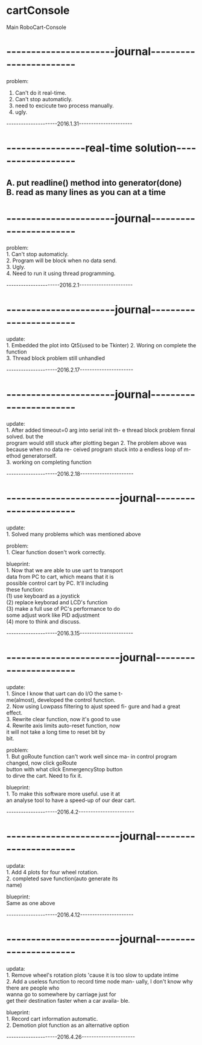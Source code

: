 # cartConsole
Main RoboCart-Console

# ----------------------journal-----------------------
 problem:                                            
   1. Can't do it real-time.                         
   2. Can't stop automaticly.                        
   3. need to excicute two process manually.         
   4. ugly.                                          
                                                     
---------------------2016.1.31---------------------- 

# ----------------real-time solution------------------ 
  A. put readline() method into generator(done)       
  B. read as many lines as you can at a time          
 ---------------------------------------------------- 

# ----------------------journal----------------------- 
  problem:                                            
    1. Can't stop automaticly.                        
    2. Program will be block when no data send.       
    3. Ugly.                                          
    4. Need to run it using thread programming.       
                                                      
 ----------------------2016.2.1---------------------- 

# ----------------------journal----------------------- 
  update:                                             
    1. Embedded the plot into Qt5(used to be Tkinter) 
    2. Woring on complete the function                
    3. Thread block problem still unhandled           
                                                      
 ---------------------2016.2.17---------------------- 

# ----------------------journal----------------------- 
  update:                                             
    1. After added timeout=0 arg into serial init th- 
       e thread block problem finnal solved. but the  
       program would still stuck after plotting began 
    2. The problem above was because when no data re- 
       ceived program stuck into a endless loop of m- 
       ethod generatorself.                           
    3. working on completing function                 
                                                      
 ---------------------2016.2.18---------------------- 

# -----------------------journal---------------------- 
  update:                                             
    1. Solved many problems which was mentioned above 
                                                      
  problem:                                            
    1. Clear function dosen't work correctly.         
                                                      
  blueprint:                                          
    1. Now that we are able to use uart to transport  
       data from PC to cart, which means that it is   
       possible control cart by PC. It'll including   
       these function:                                
       (1) use keyboard as a joystick                 
       (2) replace keyborad and LCD's function        
       (3) make a full use of PC's performance to do  
           some adjust work like PID adjustment       
       (4) more to think and discuss.                 
                                                      
 ---------------------2016.3.15---------------------- 

# -----------------------journal---------------------- 
  update:                                             
    1. Since I know that uart can do I/O the same t-  
       me(almost), developed the control function.    
    2. Now using Lowpass filtering to ajust speed fi- 
       gure and had a great effect.                   
    3. Rewrite clear function, now it's good to use   
    4. Rewrite axis limits auto-reset function, now   
       it will not take a long time to reset bit by   
       bit.                                           
                                                      
  problem:                                            
    1. But goRoute function can't work well since ma- 
       in control program changed, now click goRoute  
       button with what click EnmergencyStop button   
       to dirve the cart. Need to fix it.             
                                                      
  blueprint:                                          
    1. To make this software more useful. use it at   
       an analyse tool to have a speed-up of our dear 
       cart.                                          
                                                      
 ---------------------2016.4.2----------------------- 

# -----------------------journal---------------------- 
  updata:                                             
    1. Add 4 plots for four wheel rotation.           
    2. completed save function(auto generate its      
       name)                                          
                                                      
  blueprint:                                          
    Same as one above                                 
                                                      
 ---------------------2016.4.12---------------------- 

# -----------------------journal---------------------- 
  updata:                                             
    1. Remove wheel's rotation plots 'cause it is too 
       slow to update intime                          
    2. Add a useless function to record time node man-
       ually, I don't know why there are people who   
       wanna go to somewhere by carriage just for     
       get their destination faster when a car availa-
       ble.                                           
                                                      
  blueprint:                                          
    1. Record cart information automatic.             
    2. Demotion plot function as an alternative option
                                                      
 ---------------------2016.4.26---------------------- 
